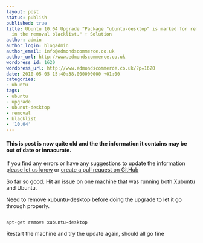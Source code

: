 ```yaml
---
layout: post
status: publish
published: true
title: Ubuntu 10.04 Upgrade "Package "ubuntu-desktop" is marked for removal, but is
  in the removal blacklist." + Solution
author: admin
author_login: blogadmin
author_email: info@edmondscommerce.co.uk
author_url: http://www.edmondscommerce.co.uk
wordpress_id: 1620
wordpress_url: http://www.edmondscommerce.co.uk/?p=1620
date: 2010-05-05 15:40:38.000000000 +01:00
categories:
- ubuntu
tags:
- ubuntu
- upgrade
- ubunut-desktop
- removal
- blacklist
- '10.04'
---
```

<div class="oldpost"><h4>This is post is now quite old and the the information it contains may be out of date or innacurate.</h4>
<p>
If you find any errors or have any suggestions to update the information <a href="http://edmondscommerce.github.io/contact-us/index.html">please let us know</a>
or <a href="https://github.com/edmondscommerce/edmondscommerce.github.io">create a pull request on GitHub</a>
</p>
</div>
So far so good. Hit an issue on one machine that was running both Xubuntu and Ubuntu. 

Need to remove xubuntu-desktop before doing the upgrade to let it go through properly.

```

apt-get remove xubuntu-desktop

```

Restart the machine and try the update again, should all go fine



